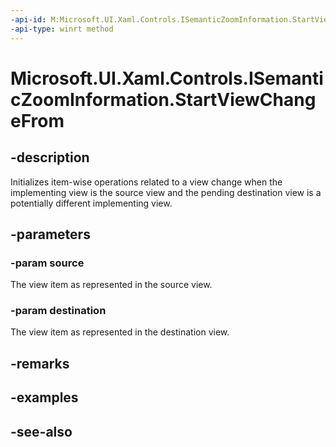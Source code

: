 ```yaml
---
-api-id: M:Microsoft.UI.Xaml.Controls.ISemanticZoomInformation.StartViewChangeFrom(Microsoft.UI.Xaml.Controls.SemanticZoomLocation,Microsoft.UI.Xaml.Controls.SemanticZoomLocation)
-api-type: winrt method
---
```


<!-- Method syntax
public void StartViewChangeFrom(Windows.UI.Xaml.Controls.SemanticZoomLocation source, Windows.UI.Xaml.Controls.SemanticZoomLocation destination)
-->

# Microsoft.UI.Xaml.Controls.ISemanticZoomInformation.StartViewChangeFrom

## -description
Initializes item-wise operations related to a view change when the implementing view is the source view and the pending destination view is a potentially different implementing view.

## -parameters
### -param source
The view item as represented in the source view.

### -param destination
The view item as represented in the destination view.

## -remarks

## -examples

## -see-also
